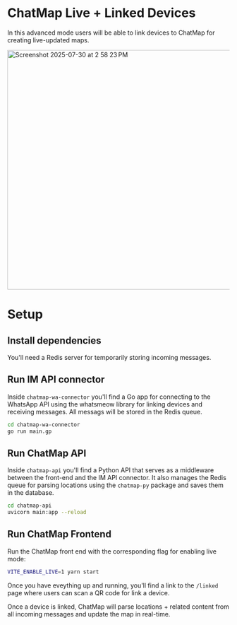 # ChatMap Live + Linked Devices

In this advanced mode users will be able to link devices to ChatMap
for creating live-updated maps.

<img width="542" alt="Screenshot 2025-07-30 at 2 58 23 PM" src="https://github.com/user-attachments/assets/e867eae1-1788-4ab8-a2a4-968a33e1c275" />

# Setup

## Install dependencies

You'll need a Redis server for temporarily storing incoming messages.

## Run IM API connector

Inside `chatmap-wa-connector` you'll find a Go app for connecting to
the WhatsApp API using the whatsmeow library for linking devices and 
receiving messages. All messags will be stored in the Redis queue.

```bash
cd chatmap-wa-connector
go run main.gp
```

## Run ChatMap API

Inside `chatmap-api` you'll find a Python API that serves as a middleware between
the front-end and the IM API connector. It also manages the Redis queue for parsing
locations using the `chatmap-py` package and saves them in the database.

```bash
cd chatmap-api
uvicorn main:app --reload
```

## Run ChatMap Frontend

Run the ChatMap front end with the corresponding flag for enabling live mode:

```bash
VITE_ENABLE_LIVE=1 yarn start
```

Once you have eveything up and running, you'll find a link to the `/linked` page
where users can scan a QR code for link a device. 

Once a device is linked, ChatMap will parse locations + related content from
all incoming messages and update the map in real-time.
